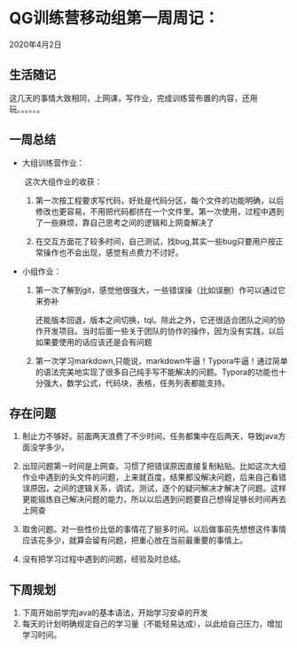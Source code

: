 # QG训练营移动组第一周周记：
2020年4月2日

## 生活随记

这几天的事情大致相同，上网课，写作业，完成训练营布置的内容，还用玩。。。。。。

## 一周总结

* 大组训练营作业：

  ​	这次大组作业的收获：

  1.    第一次按工程要求写代码，好处是代码分区，每个文件的功能明确，以后修改也更容易，不用把代码都挤在一个文件里。第一次使用，过程中遇到了一些麻烦，靠自己思考之间的逻辑和上网查解决了        

  2.    在交互方面花了较多时间，自己测试，找bug,其实一些bug只要用户按正常操作也不会出现，感觉有点费力不讨好。

* 小组作业：

  1. 第一次了解到git，感觉他很强大，一些错误操（比如误删）作可以通过它来弥补

     还能版本回退，版本之间切换，tql。除此之外，它还很适合团队之间的协作开发项目。当时后面一些关于团队的协作的操作，因为没有实践，以后如果要使用的话应该还是会有问题

  2. 第一次学习markdown,只能说，markdown牛逼！Typora牛逼！通过简单的语法完美地实现了很多自己纯手写不能解决的问题。Typora的功能也十分强大，数学公式，代码块，表格，任务列表都能支持。



## 存在问题

1. 制止力不够好。前面两天浪费了不少时间，任务都集中在后两天，导致java方面没学多少。

2. 出现问题第一时间是上网查。习惯了把错误原因直接复制粘贴。比如这次大组作业中遇到的头文件的问题，上来就百度，结果都没解决问题，后来自己看错误原因，之间的逻辑关系，调试，测试，逐个的疑问解决才解决了问题。这样更能锻炼自己解决问题的能力，所以以后遇到问题要自己想得足够长时间再去上网查

3. 取舍问题。对一些性价比低的事情花了挺多时间。以后做事前先想想这件事情应该花多少，就算会留有问题，把重心放在当前最重要的事情上。

4. 没有把学习过程中遇到的问题，经验及时总结。

   

## 下周规划

1. 下周开始前学完java的基本语法，开始学习安卓的开发
2. 每天的计划明确规定自己的学习量（不能轻易达成），以此给自己压力，增加学习时间。

